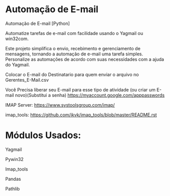 # Automação de E-mail
 Automação de E-mail [Python]

Automatize tarefas de e-mail com facilidade usando o Yagmail ou win32com.

Este projeto simplifica o envio, recebimento e gerenciamento de mensagens, tornando a automação de e-mail uma tarefa simples. Personalize as automações de acordo com suas necessidades com a ajuda do Yagmail.

Colocar o E-mail do Destinatario para quem enviar o arquivo no Gerentes_E-Mail.csv

Você Precisa liberar seu E-mail para esse tipo de atividade (ou criar um E-mail novo)(Substitui a senha)
https://myaccount.google.com/apppasswords

IMAP Server:
https://www.systoolsgroup.com/imap/

imap_tools:
https://github.com/ikvk/imap_tools/blob/master/README.rst
# Módulos Usados:
Yagmail

Pywin32

Imap_tools

Pandas

Pathlib